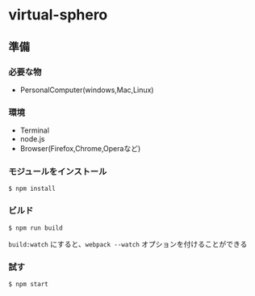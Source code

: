 # virtual-sphero

## 準備
### 必要な物
- PersonalComputer(windows,Mac,Linux)

### 環境
- Terminal
- node.js
- Browser(Firefox,Chrome,Operaなど)


### モジュールをインストール
```
$ npm install
```

### ビルド
```
$ npm run build
```

`build:watch` にすると、`webpack --watch` オプションを付けることができる

### 試す
```
$ npm start
```
